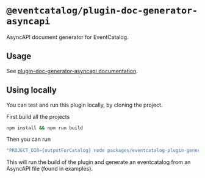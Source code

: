 # `@eventcatalog/plugin-doc-generator-asyncapi`

AsyncAPI document generator for EventCatalog.

## Usage

See [plugin-doc-generator-asyncapi documentation](https://eventcatalog.dev/docs/api/plugins/@eventcatalog/plugin-doc-generator-asyncapi).

## Using locally

You can test and run this plugin locally, by cloning the project.

First build all the projects

```sh
npm install && npm run build
```

Then you can run 

```sh
"PROJECT_DIR={outputForCatalog} node packages/eventcatalog-plugin-generator-asyncapi/scripts/generate-catalog-with-plugin.js
```

This will run the build of the plugin and generate an eventcatalog from an AsyncAPI file (found in examples).

